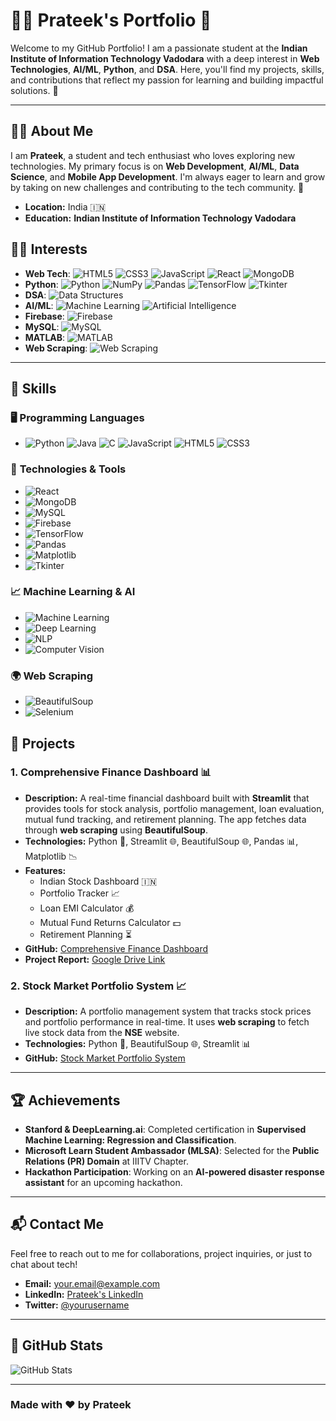 # 👨‍💻 **Prateek's Portfolio** 🌟

Welcome to my GitHub Portfolio! I am a passionate student at the **Indian Institute of Information Technology Vadodara** with a deep interest in **Web Technologies**, **AI/ML**, **Python**, and **DSA**. Here, you'll find my projects, skills, and contributions that reflect my passion for learning and building impactful solutions. 🚀

---

## 🧑‍💻 **About Me**
I am **Prateek**, a student and tech enthusiast who loves exploring new technologies. My primary focus is on **Web Development**, **AI/ML**, **Data Science**, and **Mobile App Development**. I'm always eager to learn and grow by taking on new challenges and contributing to the tech community. 🌱

- **Location:** India 🇮🇳
- **Education:** **Indian Institute of Information Technology Vadodara**
## 🧑‍💻 **Interests**
- **Web Tech**: ![HTML5](https://img.shields.io/badge/HTML5-E34F26?style=flat&logo=html5&logoColor=white) ![CSS3](https://img.shields.io/badge/CSS3-1572B6?style=flat&logo=css3&logoColor=white) ![JavaScript](https://img.shields.io/badge/JavaScript-F7DF1E?style=flat&logo=javascript&logoColor=black) ![React](https://img.shields.io/badge/React-61DAFB?style=flat&logo=react&logoColor=black) ![MongoDB](https://img.shields.io/badge/MongoDB-47A248?style=flat&logo=mongodb&logoColor=white)
- **Python**: ![Python](https://img.shields.io/badge/Python-3776AB?style=flat&logo=python&logoColor=white) ![NumPy](https://img.shields.io/badge/NumPy-013243?style=flat&logo=numpy&logoColor=white) ![Pandas](https://img.shields.io/badge/Pandas-150458?style=flat&logo=pandas&logoColor=white) ![TensorFlow](https://img.shields.io/badge/TensorFlow-FF6F00?style=flat&logo=tensorflow&logoColor=white) ![Tkinter](https://img.shields.io/badge/Tkinter-008080?style=flat&logo=tkinter&logoColor=white)
- **DSA**: ![Data Structures](https://img.shields.io/badge/DSA-000000?style=flat&logo=python&logoColor=white)
- **AI/ML**: ![Machine Learning](https://img.shields.io/badge/Machine%20Learning-FF8C00?style=flat&logo=python&logoColor=white) ![Artificial Intelligence](https://img.shields.io/badge/AI-4B8BBE?style=flat&logo=python&logoColor=white)
- **Firebase**: ![Firebase](https://img.shields.io/badge/Firebase-FFCA28?style=flat&logo=firebase&logoColor=white)
- **MySQL**: ![MySQL](https://img.shields.io/badge/MySQL-4479A1?style=flat&logo=mysql&logoColor=white)
- **MATLAB**: ![MATLAB](https://img.shields.io/badge/MATLAB-0076A8?style=flat&logo=matlab&logoColor=white)
- **Web Scraping**: ![Web Scraping](https://img.shields.io/badge/Web%20Scraping-FF6347?style=flat&logo=python&logoColor=white)

---

## 💼 **Skills**

### 🖥 **Programming Languages**
- ![Python](https://img.shields.io/badge/Python-3776AB?style=flat&logo=python&logoColor=white)
 ![Java](https://img.shields.io/badge/Java-007396?style=flat&logo=java&logoColor=white)
 ![C](https://img.shields.io/badge/C-00599C?style=flat&logo=c&logoColor=white)
 ![JavaScript](https://img.shields.io/badge/JavaScript-F7DF1E?style=flat&logo=javascript&logoColor=black)
 ![HTML5](https://img.shields.io/badge/HTML5-E34F26?style=flat&logo=html5&logoColor=white)
 ![CSS3](https://img.shields.io/badge/CSS3-1572B6?style=flat&logo=css3&logoColor=white)

### 🧠 **Technologies & Tools**
- ![React](https://img.shields.io/badge/React-61DAFB?style=flat&logo=react&logoColor=black)
- ![MongoDB](https://img.shields.io/badge/MongoDB-47A248?style=flat&logo=mongodb&logoColor=white)
- ![MySQL](https://img.shields.io/badge/MySQL-4479A1?style=flat&logo=mysql&logoColor=white)
- ![Firebase](https://img.shields.io/badge/Firebase-FFCA28?style=flat&logo=firebase&logoColor=white)
- ![TensorFlow](https://img.shields.io/badge/TensorFlow-FF6F00?style=flat&logo=tensorflow&logoColor=white)
- ![Pandas](https://img.shields.io/badge/Pandas-150458?style=flat&logo=pandas&logoColor=white)
- ![Matplotlib](https://img.shields.io/badge/Matplotlib-003B57?style=flat&logo=matplotlib&logoColor=white)
- ![Tkinter](https://img.shields.io/badge/Tkinter-008080?style=flat&logo=tkinter&logoColor=white)

### 📈 **Machine Learning & AI**
- ![Machine Learning](https://img.shields.io/badge/Machine%20Learning-FF8C00?style=flat&logo=python&logoColor=white)
- ![Deep Learning](https://img.shields.io/badge/Deep%20Learning-FF6347?style=flat&logo=python&logoColor=white)
- ![NLP](https://img.shields.io/badge/NLP-4B8BBE?style=flat&logo=python&logoColor=white)
- ![Computer Vision](https://img.shields.io/badge/Computer%20Vision-4B8BBE?style=flat&logo=python&logoColor=white)

### 🌍 **Web Scraping**
- ![BeautifulSoup](https://img.shields.io/badge/BeautifulSoup-FF6347?style=flat&logo=python&logoColor=white)
- ![Selenium](https://img.shields.io/badge/Selenium-43B02A?style=flat&logo=selenium&logoColor=white)

## 📂 **Projects**

### 1. **Comprehensive Finance Dashboard 📊**
- **Description:** A real-time financial dashboard built with **Streamlit** that provides tools for stock analysis, portfolio management, loan evaluation, mutual fund tracking, and retirement planning. The app fetches data through **web scraping** using **BeautifulSoup**.
- **Technologies:** Python 🐍, Streamlit 🌐, BeautifulSoup 🌐, Pandas 📊, Matplotlib 📉
- **Features:**
  - Indian Stock Dashboard 🇮🇳
  - Portfolio Tracker 📈
  - Loan EMI Calculator 💰
  - Mutual Fund Returns Calculator 💵
  - Retirement Planning ⏳
- **GitHub:** [Comprehensive Finance Dashboard](https://github.com/yourusername/projectname)
- **Project Report:** [Google Drive Link](https://drive.google.com/drive/folders/1o4k3Ba73WSAZqISfMUMMij1sdTWhC--p?usp=sharing)

### 2. **Stock Market Portfolio System 📈**
- **Description:** A portfolio management system that tracks stock prices and portfolio performance in real-time. It uses **web scraping** to fetch live stock data from the **NSE** website.
- **Technologies:** Python 🐍, BeautifulSoup 🌐, Streamlit 📊
- **GitHub:** [Stock Market Portfolio System](https://github.com/yourusername/projectname)

---

## 🏆 **Achievements**
- **Stanford & DeepLearning.ai**: Completed certification in **Supervised Machine Learning: Regression and Classification**.
- **Microsoft Learn Student Ambassador (MLSA)**: Selected for the **Public Relations (PR) Domain** at IIITV Chapter.
- **Hackathon Participation**: Working on an **AI-powered disaster response assistant** for an upcoming hackathon.

---

## 📬 **Contact Me**
Feel free to reach out to me for collaborations, project inquiries, or just to chat about tech!

- **Email:** [your.email@example.com](mailto:your.email@example.com)
- **LinkedIn:** [Prateek's LinkedIn](https://www.linkedin.com/in/yourprofile)
- **Twitter:** [@yourusername](https://twitter.com/yourusername)

---

## 🌟 **GitHub Stats**
![GitHub Stats](https://github-readme-stats.vercel.app/api?username=yourusername&show_icons=true&hide_title=true&count_private=true&theme=radical)

---

### **Made with ❤️ by Prateek**
